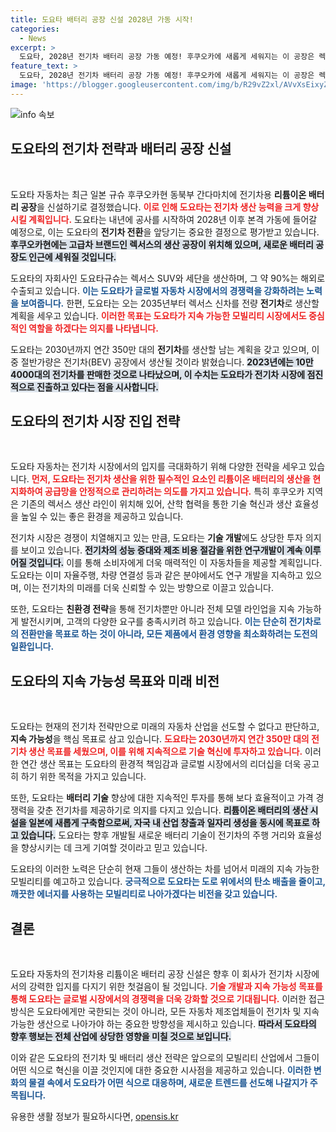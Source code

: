 ```yaml
---
title: 도요타 배터리 공장 신설 2028년 가동 시작!
categories:
  - News
excerpt: >
  도요타, 2028년 전기차 배터리 공장 가동 예정! 후쿠오카에 새롭게 세워지는 이 공장은 렉서스 생산과 연결되어, 2035년까지 모든 신차를 전기차로 전환할 계획. 이 변화가 자동차 산업에 미칠 영향은? 클릭해서 확인하세요!
feature_text: >
  도요타, 2028년 전기차 배터리 공장 가동 예정! 후쿠오카에 새롭게 세워지는 이 공장은 렉서스 생산과 연결되어, 2035년까지 모든 신차를 전기차로 전환할 계획. 이 변화가 자동차 산업에 미칠 영향은? 클릭해서 확인하세요!
image: 'https://blogger.googleusercontent.com/img/b/R29vZ2xl/AVvXsEixyZcFfHzMRdzZMjFBmAUKJYCLCGyLL1o632UiGVXcaFdKo_bkvkuCioo0uUKlGfBVcT3P84aROyZIXSBEx3Aw5nCQ3pTgDom1WDC4m8eifvWiAmWEEVb4x6G_l8C0QH225ldMjyaFvpxGEBGNO37VmDTDMHGhJPq73UglMfDca1-0aw/s1600/blogspot.png'
---
```


<p><img src="https://blogger.googleusercontent.com/img/b/R29vZ2xl/AVvXsEixyZcFfHzMRdzZMjFBmAUKJYCLCGyLL1o632UiGVXcaFdKo_bkvkuCioo0uUKlGfBVcT3P84aROyZIXSBEx3Aw5nCQ3pTgDom1WDC4m8eifvWiAmWEEVb4x6G_l8C0QH225ldMjyaFvpxGEBGNO37VmDTDMHGhJPq73UglMfDca1-0aw/s1600/blogspot.png" alt="info 속보" /></p>

<h2 data-ke-size="size26">도요타의 전기차 전략과 배터리 공장 신설</h2>

<p data-ke-size="size16">&nbsp;</p>

<p>도요타 자동차는 최근 일본 규슈 후쿠오카현 동북부 간다마치에 전기차용 <strong>리튬이온 배터리 공장</strong>을 신설하기로 결정했습니다. <b><span style="color: #ee2323;">이로 인해 도요타는 전기차 생산 능력을 크게 향상시킬 계획입니다.</span></b> 도요타는 내년에 공사를 시작하여 2028년 이후 본격 가동에 들어갈 예정으로, 이는 도요타의 <strong>전기차 전환</strong>을 앞당기는 중요한 결정으로 평가받고 있습니다. <b><span style="background-color: #21538527;">후쿠오카현에는 고급차 브랜드인 렉서스의 생산 공장이 위치해 있으며, 새로운 배터리 공장도 인근에 세워질 것입니다.</span></b></p>

<p>도요타의 자회사인 도요타규슈는 렉서스 SUV와 세단을 생산하며, 그 약 90%는 해외로 수출되고 있습니다. <b><span style="color: #1a5490;">이는 도요타가 글로벌 자동차 시장에서의 경쟁력을 강화하려는 노력을 보여줍니다.</span></b> 한편, 도요타는 오는 2035년부터 렉서스 신차를 전량 <strong>전기차</strong>로 생산할 계획을 세우고 있습니다. <b><span style="color: #ee2323;">이러한 목표는 도요타가 지속 가능한 모빌리티 시장에서도 중심적인 역할을 하겠다는 의지를 나타냅니다.</span></b></p>

<p>도요타는 2030년까지 연간 350만 대의 <strong>전기차</strong>를 생산할 남는 계획을 갖고 있으며, 이 중 절반가량은 전기차(BEV) 공장에서 생산될 것이라 밝혔습니다. <b><span style="background-color: #21538527;">2023년에는 10만4000대의 전기차를 판매한 것으로 나타났으며, 이 수치는 도요타가 전기차 시장에 점진적으로 진출하고 있다는 점을 시사합니다.</span></b></p>

<h2 data-ke-size="size26">도요타의 전기차 시장 진입 전략</h2>

<p data-ke-size="size16">&nbsp;</p>

<p>도요타 자동차는 전기차 시장에서의 입지를 극대화하기 위해 다양한 전략을 세우고 있습니다. <b><span style="color: #ee2323;">먼저, 도요타는 전기차 생산을 위한 필수적인 요소인 리튬이온 배터리의 생산을 현지화하여 공급망을 안정적으로 관리하려는 의도를 가지고 있습니다.</span></b> 특히 후쿠오카 지역은 기존의 렉서스 생산 라인이 위치해 있어, 산학 협력을 통한 기술 혁신과 생산 효율성을 높일 수 있는 좋은 환경을 제공하고 있습니다.</p>

<p>전기차 시장은 경쟁이 치열해지고 있는 만큼, 도요타는 <strong>기술 개발</strong>에도 상당한 투자 의지를 보이고 있습니다. <b><span style="background-color: #21538527;">전기차의 성능 증대와 제조 비용 절감을 위한 연구개발이 계속 이루어질 것입니다.</span></b> 이를 통해 소비자에게 더욱 매력적인 이 자동차들을 제공할 계획입니다. 도요타는 이미 자율주행, 차량 연결성 등과 같은 분야에서도 연구 개발을 지속하고 있으며, 이는 전기차의 미래를 더욱 신뢰할 수 있는 방향으로 이끌고 있습니다.</p>

<p>또한, 도요타는 <strong>친환경 전략</strong>을 통해 전기차뿐만 아니라 전체 모델 라인업을 지속 가능하게 발전시키며, 고객의 다양한 요구를 충족시키려 하고 있습니다. <b><span style="color: #1a5490;">이는 단순히 전기차로의 전환만을 목표로 하는 것이 아니라, 모든 제품에서 환경 영향을 최소화하려는 도전의 일환입니다.</span></b></p>

<h2 data-ke-size="size26">도요타의 지속 가능성 목표와 미래 비전</h2>

<p data-ke-size="size16">&nbsp;</p>

<p>도요타는 현재의 전기차 전략만으로 미래의 자동차 산업을 선도할 수 없다고 판단하고, <strong>지속 가능성</strong>을 핵심 목표로 삼고 있습니다. <b><span style="color: #ee2323;">도요타는 2030년까지 연간 350만 대의 전기차 생산 목표를 세웠으며, 이를 위해 지속적으로 기술 혁신에 투자하고 있습니다.</span></b> 이러한 연간 생산 목표는 도요타의 환경적 책임감과 글로벌 시장에서의 리더십을 더욱 공고히 하기 위한 목적을 가지고 있습니다.</p>

<p>또한, 도요타는 <strong>배터리 기술</strong> 향상에 대한 지속적인 투자를 통해 보다 효율적이고 가격 경쟁력을 갖춘 전기차를 제공하기로 의지를 다지고 있습니다. <b><span style="background-color: #21538527;">리튬이온 배터리의 생산 시설을 일본에 새롭게 구축함으로써, 자국 내 산업 창출과 일자리 생성을 동시에 목표로 하고 있습니다.</span></b> 도요타는 향후 개발될 새로운 배터리 기술이 전기차의 주행 거리와 효율성을 향상시키는 데 크게 기여할 것이라고 믿고 있습니다.</p>

<p>도요타의 이러한 노력은 단순히 현재 그들이 생산하는 차를 넘어서 미래의 지속 가능한 모빌리티를 예고하고 있습니다. <b><span style="color: #1a5490;">궁극적으로 도요타는 도로 위에서의 탄소 배출을 줄이고, 깨끗한 에너지를 사용하는 모빌리티로 나아가겠다는 비전을 갖고 있습니다.</span></b></p>

<h2 data-ke-size="size26">결론</h2>

<p data-ke-size="size16">&nbsp;</p>

<p>도요타 자동차의 전기차용 리튬이온 배터리 공장 신설은 향후 이 회사가 전기차 시장에서의 강력한 입지를 다지기 위한 첫걸음이 될 것입니다. <b><span style="color: #ee2323;">기술 개발과 지속 가능성 목표를 통해 도요타는 글로벌 시장에서의 경쟁력을 더욱 강화할 것으로 기대됩니다.</span></b> 이러한 접근 방식은 도요타에게만 국한되는 것이 아니라, 모든 자동차 제조업체들이 전기차 및 지속 가능한 생산으로 나아가야 하는 중요한 방향성을 제시하고 있습니다. <b><span style="background-color: #21538527;">따라서 도요타의 향후 행보는 전체 산업에 상당한 영향을 미칠 것으로 보입니다.</span></b> </p>

<p>이와 같은 도요타의 전기차 및 배터리 생산 전략은 앞으로의 모빌리티 산업에서 그들이 어떤 식으로 혁신을 이끌 것인지에 대한 중요한 시사점을 제공하고 있습니다. <b><span style="color: #1a5490;">이러한 변화의 물결 속에서 도요타가 어떤 식으로 대응하며, 새로운 트렌드를 선도해 나갈지가 주목됩니다.</span></b></p>
유용한 생활 정보가 필요하시다면, <a href="https://opensis.kr" rel="dofollow">opensis.kr</a>


